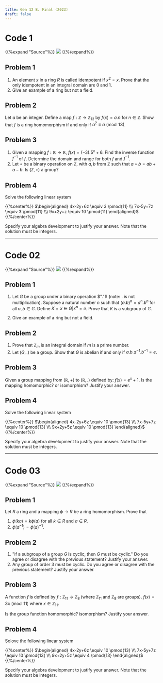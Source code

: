 ```yaml
---
title: Gen 12 B. Final (2023)
draft: false
---
```


# Code 1

{{%expand "Source"%}}
![](../2023.Final.1.webp)
{{%/expand%}}

## Problem 1
1. An element $x$ in a ring $R$ is called idempotent if $x^2 = x$. Prove that the only idempotent in an integral domain are $0$ and $1$.
2. Give an example of a ring but not a field.

## Problem 2
Let $a$ be an integer. Define a map $f: \mathbb{Z} \to \mathbb{Z} _{13}$ by $f(x) = a.n$ for $n \in \mathbb{Z}$. Show that $f$ is a ring homomorphism if and only if $a^2 \equiv a \pmod{13}$.

## Problem 3
1. Given a mapping $f: \mathbb{R} \to \mathbb{R}$, $f(x) = (-3).5^x+6$. Find the inverse function $f^{-1}$ of $f$. Determine the domain and range for both $f$ and $f^{-1}$.
2. Let $\circ$ be a binary operation on $\mathbb{Z}$, with $a, b$ from $\mathbb{Z}$ such that $a \circ b = ab + a - b$. Is $(\mathbb{Z}, \circ)$ a group?

## Problem 4
Solve the following linear system

{{%center%}}
$\begin{aligned}
4x-2y+6z \equiv 3 \pmod{11} \\\
7x-5y+7z \equiv 3 \pmod{11} \\\
9x+2y+z \equiv 10 \pmod{11}
\end{aligned}$
{{%/center%}}

Specify your algebra development to justify your answer. Note that the solution must be integers.

---
# Code 02

{{%expand "Source"%}}
![](../2023.Final.2.webp)
{{%/expand%}}

## Problem 1
1. Let $G$ be a group under a binary operation $"."$ (note: . is not multiplication). Suppose a natural number $n$ such that $(a.b)^n = a^n.b^n$ for all $a,b \in G$. Define $K = {x \in G | x^n = e}$. Prove that $K$ is a subgroup of $G$.

2. Give an example of a ring but not a field.

## Problem 2
1. Prove that $\mathbb{Z}_m$ is an integral domain if $m$ is a prime number.
2. Let $(G,.)$ be a group. Show that $G$ is abelian if and only if $a.b.a^{-1}.b^{-1} = e$.

## Problem 3
Given a group mapping from $(\mathbb{R}, +)$ to $(\mathbb{R}, .)$ defined by: $f(x) = e^x + 1$. Is the mapping homomorphic? or isomorphism? Justify your answer.

## Problem 4
Solve the following linear system

{{%center%}}
$\begin{aligned}
4x-2y+6z \equiv 10 \pmod{13} \\\
7x-5y+7z \equiv 10 \pmod{13} \\\
9x+2y+5z \equiv 10 \pmod{13}
\end{aligned}$
{{%/center%}}

Specify your algebra development to justify your answer. Note that the solution must be integers.

---
# Code 03

{{%expand "Source"%}}
![](../2023.Final.3.webp)
{{%/expand%}}

## Problem 1
Let $R$ a ring and a mapping $\phi \to R$ be a ring homomorphism. Prove that
1. $\phi(ka) = k\phi(a)$ for all $k \in R$ and $a \in R$.
2. $\phi(a^{-1}) = \phi(a)^{-1}$.

## Problem 2
1. "If a subgroup of a group $G$ is cyclic, then $G$ must be cyclic." Do you agree or disagree with the previous statement? Justify your answer.
2. Any group of order 3 must be cyclic. Do you agree or disagree with the previous statement? Justify your answer.

## Problem 3
A function $f$ is defined by $f: \mathbb{Z} _{11} \to \mathbb{Z} _{8}$ (where $\mathbb{Z} _{11}$ and $\mathbb{Z} _{8}$ are groups). $f(x) = 3x \pmod{11}$ where $x \in \mathbb{Z} _{11}$.

Is the group function homomorphic? isomorphism? Justify your answer.

## Problem 4
Solove the following linear system

{{%center%}}
$\begin{aligned}
4x-2y+6z \equiv 10 \pmod{13} \\\
7x-5y+7z \equiv 10 \pmod{13} \\\
9x+2y+5z \equiv 4 \pmod{13}
\end{aligned}$
{{%/center%}}

Specify your algebra development to justify your answer. Note that the solution must be integers.
